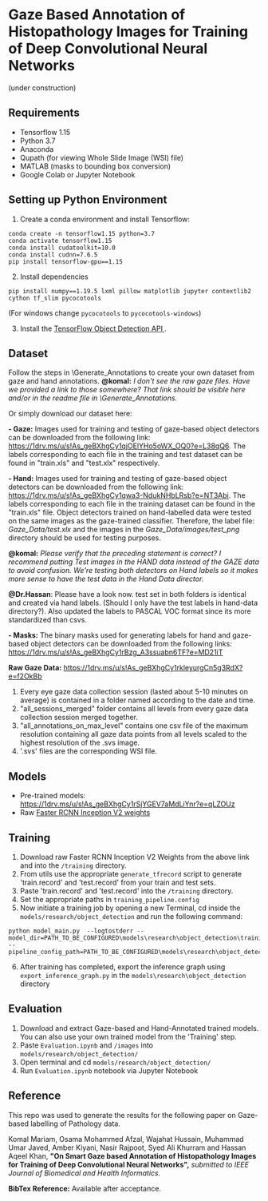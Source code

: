 # Gaze Based Annotation of Histopathology Images for Training of Deep Convolutional Neural Networks
(under construction)

## Requirements
- Tensorflow 1.15
- Python 3.7
- Anaconda
- Qupath (for viewing Whole Slide Image (WSI) file)
- MATLAB (masks to bounding box conversion)
- Google Colab or Jupyter Notebook

## Setting up Python Environment
1) Create a conda environment and install Tensorflow:
```
conda create -n tensorflow1.15 python=3.7
conda activate tensorflow1.15
conda install cudatoolkit=10.0
conda install cudnn=7.6.5
pip install tensorflow-gpu==1.15
```
2) Install dependencies
```
pip install numpy==1.19.5 lxml pillow matplotlib jupyter contextlib2 cython tf_slim pycocotools
```
(For windows change `pycocotools` to `pycocotools-windows`)


3) Install the [TensorFlow Object Detection API ](https://github.com/tensorflow/models/blob/master/research/object_detection/g3doc/tf1.md).
## Dataset
Follow the steps in \Generate_Annotations to create your own dataset from gaze and hand annotations. **@komal:** *I don't see the raw gaze files. Have we provided a link to those somewhere? That link should be visible here and/or in the readme file in \Generate_Annotations.*

Or simply download our dataset here:

**- Gaze:** Images used for training and testing of gaze-based object detectors can be downloaded from the following link: https://1drv.ms/u/s!As_geBXhgCy1qjOElYHo5oWX_OQ0?e=L38qQ6. The labels corresponding to each file in the training and test dataset can be found in "train.xls" and "test.xlx" respectively.

**- Hand:** Images used for training and testing of gaze-based object detectors can be downloaded from the following link: https://1drv.ms/u/s!As_geBXhgCy1qwa3-NdukNHbLRsb?e=NT3Abi. The labels corresponding to each file in the training dataset can be found in the "train.xls" file. Object detectors trained on hand-labelled data were tested on the same images as the gaze-trained classifier. Therefore, the label file: *Gaze_Data/test.xlx* and the images in the *Gaze_Data/images/test_png* directory should be used for testing purposes.

**@komal:** *Please verify that the preceding statement is correct? I recommend putting Test images in the HAND data instead of the GAZE data to avoid confusion. We're testing both detectors on Hand labels so it makes more sense to have the test data in the Hand Data director.*

**@Dr.Hassan**: Please have a look now. test set in both folders is identical and created via hand labels. (Should I only have the test labels in hand-data directory?). Also updated the labels to PASCAL VOC format since its more standardized than csvs. 

**- Masks:** The binary masks used for generating labels for hand and gaze-based object detectors can be downloaded from the following links: https://1drv.ms/u/s!As_geBXhgCy1rBzg_A3ssuabn6TF?e=MD21iT

**Raw Gaze Data:** https://1drv.ms/u/s!As_geBXhgCy1rkleyurgCn5g3RdX?e=f2OkBb
   1) Every eye gaze data collection session (lasted about 5-10 minutes on average) is contained in a folder named according to the date and time. 
   2) "all_sessions_merged" folder contains all levels from every gaze data collection session merged together.
   3) "all_annotations_on_max_level" contains one csv file of the maximum resolution containing all gaze data points from all levels scaled to the highest resolution of the .svs image.
   4) '.svs' files are the corresponding WSI file.



## Models
- Pre-trained models: https://1drv.ms/u/s!As_geBXhgCy1rSjYGEV7aMdLiYnr?e=qLZOUz
- Raw [Faster RCNN Inception V2 weights](http://download.tensorflow.org/models/object_detection/faster_rcnn_inception_v2_coco_2018_01_28.tar.gz) 

## Training
1. Download raw Faster RCNN Inception V2 Weights from the above link and into the `/training` directory.
2. From utils use the appropriate `generate_tfrecord` script to generate 'train.record' and 'test.record' from your train and test sets.
3. Paste 'train.record' and 'test.record' into the `/training` directory.
4. Set the appropriate paths in `training_pipeline.config`
5. Now initiate a training job by opening a new Terminal, cd inside the `models/research/object_detection` and run the following command:
```
python model_main.py  --logtostderr --model_dir=PATH_TO_BE_CONFIGURED\models\research\object_detection\training\faster_rcnn_inception_v2_coco_2018_01_28 --pipeline_config_path=PATH_TO_BE_CONFIGURED\models\research\object_detection\training\training_pipeline.config           
```
6. After training has completed, export the inference graph using `export_inference_graph.py` in the `models\research\object_detection` directory

## Evaluation
1. Download and extract Gaze-based and Hand-Annotated trained models. You can also use your own trained model from the 'Training' step.
2. Paste `Evaluation.ipynb` and `/images` into `models/research/object_detection/`
3. Open terminal and cd `models/research/object_detection/` 
4. Run `Evaluation.ipynb` notebook via Jupyter Notebook

## Reference
This repo was used to generate the results for the following paper on Gaze-based labelling of Pathology data. 
   
   Komal Mariam, Osama Mohammed Afzal, Wajahat Hussain, Muhammad Umar Javed, Amber Kiyani, Nasir Rajpoot, Syed Ali Khurram and Hassan Aqeel Khan, **"On Smart Gaze based Annotation of Histopathology Images for Training of Deep Convolutional Neural Networks",** *submitted to IEEE Journal of Biomedical and Health Informatics.*


**BibTex Reference:** Available after acceptance.
